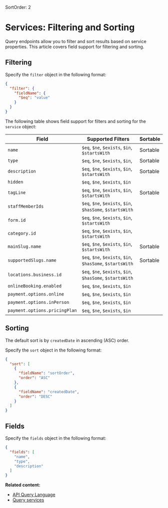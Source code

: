 SortOrder: 2
# Services: Filtering and Sorting

Query endpoints allow you to filter and sort results based on service properties. This article covers field support for
filtering and sorting.

## Filtering

Specify the `filter` object in the following format:

```json
{
  "filter": {
    "fieldName": {
      "$eq": "value"
    }
  }
}
```

The following table shows field support for filters and sorting
for the `service` object:

| Field                         | Supported Filters                                         | Sortable |
|-------------------------------|-----------------------------------------------------------|----------|
| `name`                        | `$eq`, `$ne`, `$exists`, `$in`, `$startsWith`             | Sortable |
| `type`                        | `$eq`, `$ne`, `$exists`, `$in`,                           | Sortable |
| `description`                 | `$eq`, `$ne`, `$exists`, `$in`, `$startsWith`             | Sortable |
| `hidden`                      | `$eq`, `$ne`, `$exists`, `$in`                            |          |
| `tagLine`                     | `$eq`, `$ne`, `$exists`, `$in`, `$startsWith`             | Sortable |
| `staffMemberIds`              | `$eq`, `$ne`, `$exists`, `$in`, `$hasSome`, `$startsWith` |          |
| `form.id`                     | `$eq`, `$ne`, `$exists`, `$in`, `$startsWith`             |          |
| `category.id`                 | `$eq`, `$ne`, `$exists`, `$in`,  `$startsWith`            |          |
| `mainSlug.name`               | `$eq`, `$ne`, `$exists`, `$in`,  `$startsWith`            | Sortable |
| `supportedSlugs.name`         | `$eq`, `$ne`, `$exists`, `$in`, `$hasSome`, `$startsWith` | Sortable |
| `locations.business.id`       | `$eq`, `$ne`, `$exists`, `$in`, `$hasSome`, `$startsWith` |          |
| `onlineBooking.enabled`       | `$eq`, `$ne`, `$exists`, `$in`                            |          |
| `payment.options.online`      | `$eq`, `$ne`, `$exists`, `$in`                            |          |
| `payment.options.inPerson`    | `$eq`, `$ne`, `$exists`, `$in`                            |          |
| `payment.options.pricingPlan` | `$eq`, `$ne`, `$exists`, `$in`                            |          |

## Sorting

The default sort is by `createdDate` in ascending (ASC) order.

Specify the `sort` object in the following format:

```json
{
  "sort": [
    {
      "fieldName": "sortOrder",
      "order": "ASC"
    },
    {
      "fieldName": "createdDate",
      "order": "DESC"
    }
  ]
}
```

## Fields

Specify the `fields` object in the following format:

```json
{
  "fields": [
    "name",
    "type",
    "description"
  ]
}
```

__Related content:__

- [API Query Language](https://dev.wix.com/api/rest/getting-started/api-query-language)
- [Query services](https://dev.wix.com/api/rest/wix-bookings/services-v2/query-services)
